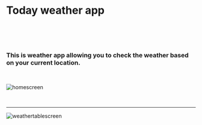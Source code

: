 # Today weather app

</br>
</br>
</br>


### This is weather app allowing you to check the weather based on your current location.

</br>

![homescreen](https://user-images.githubusercontent.com/67967349/151760923-8a19d171-4c97-44a5-8201-5eca5f76ecb4.jpg)

</br>

---


![weathertablescreen](https://user-images.githubusercontent.com/67967349/151760965-cc689d6c-ea2c-4566-bb3a-c50be47391ec.jpg)
